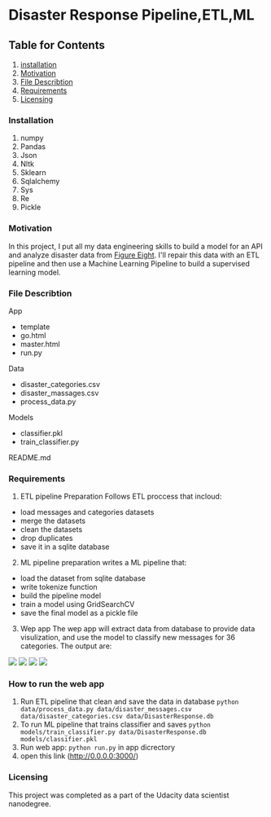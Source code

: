 # Disaster Response Pipeline,ETL,ML

## Table for Contents
1. [installation](#installation)
2. [Motivation](#motivation)
3. [File Describtion](#file-describtion)
4. [Requirements](#requirements)
5. [Licensing](#licensing)

### Installation
1. numpy
2. Pandas
3. Json
4. Nltk
5. Sklearn
6. Sqlalchemy
7. Sys
8. Re
9. Pickle

### Motivation

In this project, I put all my data engineering skills to build a model for an API and analyze disaster data from [Figure Eight](https://appen.com). I'll repair this data with an ETL pipeline and then use a Machine Learning Pipeline to build a supervised learning model.    

### File Describtion

App
* template
* go.html
* master.html
* run.py

Data
* disaster_categories.csv
* disaster_massages.csv
* process_data.py

Models
* classifier.pkl
* train_classifier.py

README.md

### Requirements

1. ETL pipeline Preparation
Follows ETL proccess that incloud:
* load messages and categories datasets
* merge the datasets
* clean the datasets
* drop duplicates
* save it in a sqlite database

2. ML pipeline preparation
writes a ML pipeline that:
* load the dataset from sqlite database
* write tokenize function
* build the pipeline model
* train a model using GridSearchCV
* save the final model as a pickle file

3. Wep app 
The wep app will extract data from database to provide data visulization, and use the model to classify new messages for 36 categories. The output are:

<img src="https://user-images.githubusercontent.com/122842788/232374746-5bfebfae-721c-4ecc-af6b-6a1b28f73504.png">
<img src="https://user-images.githubusercontent.com/122842788/232374890-064bf883-f951-49fc-9427-599117f9b1d9.png">
<img src="https://user-images.githubusercontent.com/122842788/232375018-4025c471-04ee-47a2-93f1-2cfcc6d5500c.png">
<img src="https://user-images.githubusercontent.com/122842788/232375080-ddbcc9dc-53f6-43ea-8d07-65a9ece7f765.png">

### How to run the web app

1. Run ETL pipeline that clean and save the data in database `python data/process_data.py data/disaster_messages.csv data/disaster_categories.csv data/DisasterResponse.db`
2. To run ML pipeline that trains classifier and saves `python models/train_classifier.py data/DisasterResponse.db models/classifier.pkl`
3. Run web app: `python run.py` in app dicrectory
4. open this link (http://0.0.0.0:3000/)

### Licensing
This project was completed as a part of the Udacity data scientist nanodegree. 
